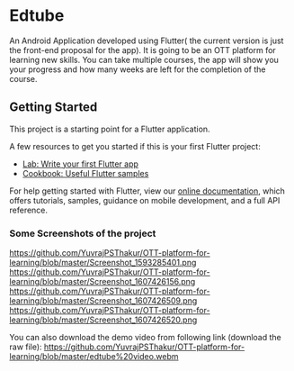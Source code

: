 # Edtube

An Android Application developed using Flutter( the current version is just the front-end proposal for the app). It is going to be an OTT platform for learning new skills. You can take multiple courses, the app will show you your progress and how many weeks are left for the completion of the course.

## Getting Started

This project is a starting point for a Flutter application.

A few resources to get you started if this is your first Flutter project:

- [Lab: Write your first Flutter app](https://flutter.dev/docs/get-started/codelab)
- [Cookbook: Useful Flutter samples](https://flutter.dev/docs/cookbook)

For help getting started with Flutter, view our
[online documentation](https://flutter.dev/docs), which offers tutorials,
samples, guidance on mobile development, and a full API reference.

### Some Screenshots of the project
https://github.com/YuvrajPSThakur/OTT-platform-for-learning/blob/master/Screenshot_1593285401.png
https://github.com/YuvrajPSThakur/OTT-platform-for-learning/blob/master/Screenshot_1607426156.png
https://github.com/YuvrajPSThakur/OTT-platform-for-learning/blob/master/Screenshot_1607426509.png
https://github.com/YuvrajPSThakur/OTT-platform-for-learning/blob/master/Screenshot_1607426520.png

You can also download the demo video from following link (download the raw file):
https://github.com/YuvrajPSThakur/OTT-platform-for-learning/blob/master/edtube%20video.webm
